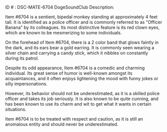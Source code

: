 ID # : DSC-MATE-6704
DogeSoundClub Description:

Item #6704 is a sentient, bipedal monkey standing at approximately 4 feet tall. It is identified as a police officer and is commonly referred to as "Officer Banana" by its colleagues. Its most distinctive feature is its red clown eyes, which are known to be mesmerizing to some individuals.

On the forehead of Item #6704, there is a 2 color band that glows faintly in the dark, and its ears bear a gold earring. It is commonly seen wearing a silver chain and carrying a candy stick, which it nibbles on constantly during its patrol.

Despite its odd appearance, Item #6704 is a comedic and charming individual. Its great sense of humor is well-known amongst its acquaintances, and it often enjoys lightening the mood with funny jokes or silly impersonations. 

However, its behavior should not be underestimated, as it is a skilled police officer and takes its job seriously. It is also known to be quite cunning, and has been known to use its charm and wit to get what it wants in certain situations.

Item #6704 is to be treated with respect and caution, as it is still an anomalous entity and should never be underestimated.